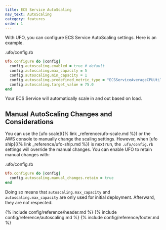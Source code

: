 ```yaml
---
title: ECS Service AutoScaling
nav_text: AutoScaling
category: features
order: 1
---
```


With UFO, you can configure ECS Service AutoScaling settings. Here is an example.

.ufo/config.rb

```ruby
Ufo.configure do |config|
  config.autoscaling.enabled = true # default
  config.autoscaling.max_capacity = 5
  config.autoscaling.min_capacity = 1
  config.autoscaling.predefined_metric_type = "ECSServiceAverageCPUUtilization"
  config.autoscaling.target_value = 75.0
end
```

Your ECS Service will automatically scale in and out based on load.

## Manual AutoScaling Changes and Considerations

You can use the [ufo scale]({% link _reference/ufo-scale.md %}) or the AWS console to manually change the scaling settings. However, when [ufo ship]({% link _reference/ufo-ship.md %}) is next run, the `.ufo/config.rb` settings will override the manual changes. You can enable UFO to retain manual changes with:

.ufo/config.rb

```ruby
Ufo.configure do |config|
  config.autoscaling.manual_changes.retain = true
end
```

Doing so means that `autoscaling.max_capacity` and `autoscaling.max_capacity` are only used for initial deployment. Afterward, they are not respected.

{% include config/reference/header.md %}
{% include config/reference/autoscaling.md %}
{% include config/reference/footer.md %}
